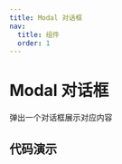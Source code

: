 ```yaml
---
title: Modal 对话框
nav:
  title: 组件
  order: 1
---
```


# Modal 对话框

弹出一个对话框展示对应内容

## 代码演示

<code src="./demo/basic.tsx"></code>

<code src="./demo/width.tsx"></code>
